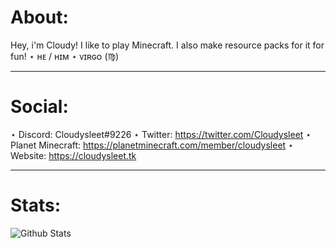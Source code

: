 # About:
Hey, i'm Cloudy! I like to play Minecraft. I also make resource packs for it for fun!
⋆ ʜᴇ / ʜɪᴍ
⋆ ᴠɪʀɢᴏ (♍︎)

---

# Social:
⋆ Discord: Cloudysleet#9226
⋆ Twitter: https://twitter.com/Cloudysleet
⋆ Planet Minecraft: https://planetminecraft.com/member/cloudysleet
⋆ Website: https://cloudysleet.tk

---

# Stats:
![Github Stats](https://github-readme-stats.vercel.app/api?username=cloudysleet&&show_icons=true&title_color=a1e2fb&hide_rank=true&icon_color=00b8ff&text_color=d7f4ff&bg_color=001756 "GitHub Stats")
